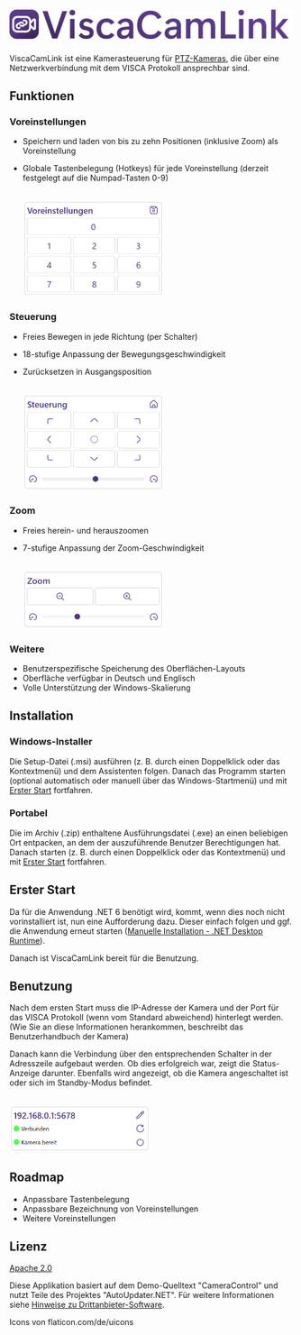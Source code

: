 # ![ViscaCamLink](Assets/banner.png)

ViscaCamLink ist eine Kamerasteuerung für [PTZ-Kameras](https://de.m.wikipedia.org/wiki/PTZ-Kamera), die über eine Netzwerkverbindung mit dem VISCA Protokoll ansprechbar sind.

## Funktionen

### Voreinstellungen

* Speichern und laden von bis zu zehn Positionen (inklusive Zoom) als Voreinstellung
* Globale Tastenbelegung (Hotkeys) für jede Voreinstellung (derzeit festgelegt auf die Numpad-Tasten 0-9)

    <br/>
    <img src="Assets/presets-de.png" alt="Bild der Voreinstellungspanele" width="250"/>

### Steuerung

* Freies Bewegen in jede Richtung (per Schalter)
* 18-stufige Anpassung der Bewegungsgeschwindigkeit
* Zurücksetzen in Ausgangsposition

    <br/>
    <img src="Assets/control-de.png" alt="Bild der Steuerungspanele" width="250"/>

### Zoom

* Freies herein- und herauszoomen
* 7-stufige Anpassung der Zoom-Geschwindigkeit

    <br/>
    <img src="Assets/zoom-de.png" alt="Bild der Zoom-Panele" width="250"/>

### Weitere

* Benutzerspezifische Speicherung des Oberflächen-Layouts
* Oberfläche verfügbar in Deutsch und Englisch
* Volle Unterstützung der Windows-Skalierung

## Installation

### Windows-Installer

Die Setup-Datei (.msi) ausführen (z. B. durch einen Doppelklick oder das Kontextmenü) und dem Assistenten folgen. Danach das Programm starten (optional automatisch oder manuell über das Windows-Startmenü) und mit [Erster Start](#erster-start) fortfahren.

### Portabel

Die im Archiv (.zip) enthaltene Ausführungsdatei (.exe) an einen beliebigen Ort entpacken, an dem der auszuführende Benutzer Berechtigungen hat. Danach starten (z. B. durch einen Doppelklick oder das Kontextmenü) und mit [Erster Start](#erster-start) fortfahren.

## Erster Start

Da für die Anwendung .NET 6 benötigt wird, kommt, wenn dies noch nicht vorinstalliert ist, nun eine Aufforderung dazu. Dieser einfach folgen und ggf. die Anwendung erneut starten ([Manuelle Installation - .NET Desktop Runtime](https://dotnet.microsoft.com/en-us/download/dotnet/6.0)). 

Danach ist ViscaCamLink bereit für die Benutzung.

## Benutzung 

Nach dem ersten Start muss die IP-Adresse der Kamera und der Port für das VISCA Protokoll (wenn vom Standard abweichend) hinterlegt werden. (Wie Sie an diese Informationen herankommen, beschreibt das Benutzerhandbuch der Kamera)

Danach kann die Verbindung über den entsprechenden Schalter in der Adresszeile aufgebaut werden. Ob dies erfolgreich war, zeigt die Status-Anzeige darunter. Ebenfalls wird angezeigt, ob die Kamera angeschaltet ist oder sich im Standby-Modus befindet.

<br/>
<img src="Assets/connection-de.png" alt="Bild der Verbindungspanele" width="250"/>

## Roadmap 

* Anpassbare Tastenbelegung
* Anpassbare Bezeichnung von Voreinstellungen
* Weitere Voreinstellungen

## Lizenz

[Apache 2.0](https://www.viscacamlink.info/en/license)

Diese Applikation basiert auf dem Demo-Quelltext "CameraControl" und nutzt Teile des Projektes "AutoUpdater.NET". Für weitere Informationen siehe [Hinweise zu Drittanbieter-Software](THIRD-PARTY-NOTICES).

Icons von flaticon.com/de/uicons
